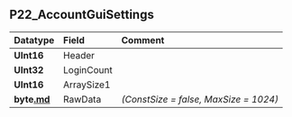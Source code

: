 ## P22\_AccountGuiSettings ##
| **Datatype** | **Field** | **Comment** |
|:-------------|:----------|:------------|
| **UInt16**   | Header    |             |
| **UInt32**   | LoginCount |             |
| **UInt16**   | ArraySize1 |             |
| **byte[.md](.md)** | RawData   | _(ConstSize = false, MaxSize = 1024)_ |